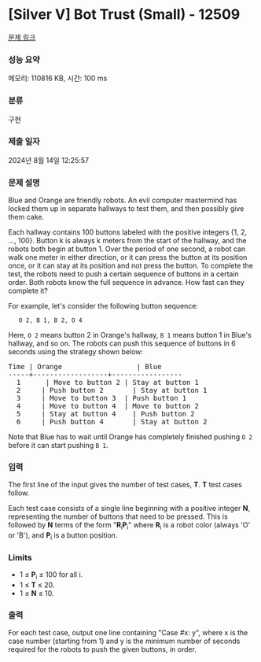# [Silver V] Bot Trust (Small) - 12509 

[문제 링크](https://www.acmicpc.net/problem/12509) 

### 성능 요약

메모리: 110816 KB, 시간: 100 ms

### 분류

구현

### 제출 일자

2024년 8월 14일 12:25:57

### 문제 설명

<p>Blue and Orange are friendly robots. An evil computer mastermind has locked them up in separate hallways to test them, and then possibly give them cake.</p>

<p>Each hallway contains 100 buttons labeled with the positive integers {1, 2, ..., 100}. Button k is always k meters from the start of the hallway, and the robots both begin at button 1. Over the period of one second, a robot can walk one meter in either direction, or it can press the button at its position once, or it can stay at its position and not press the button. To complete the test, the robots need to push a certain sequence of buttons in a certain order. Both robots know the full sequence in advance. How fast can they complete it?</p>

<p>For example, let's consider the following button sequence:</p>

<p><code>   O 2, B 1, B 2, O 4</code></p>

<p>Here, <code>O 2</code> means button 2 in Orange's hallway, <code>B 1</code> means button 1 in Blue's hallway, and so on. The robots can push this sequence of buttons in 6 seconds using the strategy shown below:</p>

<pre>Time | Orange                  | Blue
-----+------------------+-----------------
  1      | Move to button 2 | Stay at button 1
  2     | Push button 2       | Stay at button 1
  3     | Move to button 3  | Push button 1
  4     | Move to button 4  | Move to button 2
  5     | Stay at button 4    | Push button 2
  6     | Push button 4       | Stay at button 2
</pre>

<p>Note that Blue has to wait until Orange has completely finished pushing <code>O 2</code> before it can start pushing <code>B 1</code>.</p>

### 입력 

 <p>The first line of the input gives the number of test cases, <strong>T</strong>. <strong>T</strong> test cases follow.</p>

<p>Each test case consists of a single line beginning with a positive integer <strong>N</strong>, representing the number of buttons that need to be pressed. This is followed by <strong>N</strong> terms of the form "<strong>R</strong><sub>i</sub><strong>P</strong><sub>i</sub>" where <strong>R</strong><sub>i</sub> is a robot color (always 'O' or 'B'), and <strong>P</strong><sub>i</sub> is a button position.</p>

<h3>Limits</h3>

<ul>
	<li>1 ≤ <strong>P</strong><sub>i</sub> ≤ 100 for all i.</li>
	<li>1 ≤ <strong>T</strong> ≤ 20.</li>
	<li>1 ≤ <strong>N</strong> ≤ 10.</li>
</ul>

### 출력 

 <p>For each test case, output one line containing "Case #x: y", where x is the case number (starting from 1) and y is the minimum number of seconds required for the robots to push the given buttons, in order.</p>


